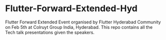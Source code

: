# Flutter-Forward-Extended-Hyd
Flutter Forward Extended Event organised by Flutter Hyderabad Community on Feb 5th at Colruyt Group India, Hyderabad. This repo contains all the Tech talk presentations given the speakers.
